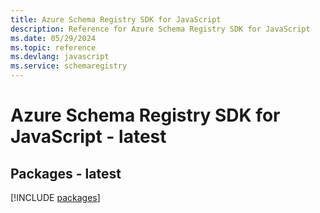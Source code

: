 ```yaml
---
title: Azure Schema Registry SDK for JavaScript
description: Reference for Azure Schema Registry SDK for JavaScript
ms.date: 05/29/2024
ms.topic: reference
ms.devlang: javascript
ms.service: schemaregistry
---
```

# Azure Schema Registry SDK for JavaScript - latest
## Packages - latest
[!INCLUDE [packages](schema-registry-index.md)]
